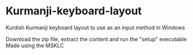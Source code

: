 # Kurmanji-keyboard-layout
Kurdish Kurmanji keyboard layout to use as an input method in Windows

Download the zip file, extract the content and run the "setup" executable
Made using the MSKLC
